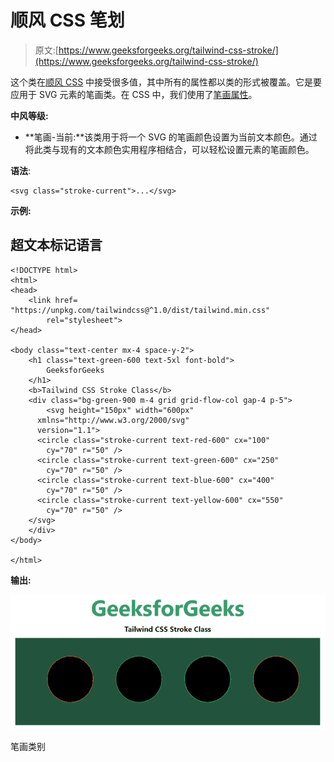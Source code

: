 # 顺风 CSS 笔划

> 原文:[https://www.geeksforgeeks.org/tailwind-css-stroke/](https://www.geeksforgeeks.org/tailwind-css-stroke/)

这个类在[顺风 CSS](https://www.geeksforgeeks.org/css-tailwind-introduction/) 中接受很多值，其中所有的属性都以类的形式被覆盖。它是要应用于 SVG 元素的笔画类。在 CSS 中，我们使用了[笔画属性](https://www.geeksforgeeks.org/svg-stroke-properties/)。

**中风等级:**

*   **笔画-当前:**该类用于将一个 SVG 的笔画颜色设置为当前文本颜色。通过将此类与现有的文本颜色实用程序相结合，可以轻松设置元素的笔画颜色。

**语法**:

```
<svg class="stroke-current">...</svg>
```

**示例:**

## 超文本标记语言

```
<!DOCTYPE html> 
<html> 
<head> 
    <link href= 
"https://unpkg.com/tailwindcss@^1.0/dist/tailwind.min.css"
        rel="stylesheet"> 
</head> 

<body class="text-center mx-4 space-y-2"> 
    <h1 class="text-green-600 text-5xl font-bold"> 
        GeeksforGeeks 
    </h1> 
    <b>Tailwind CSS Stroke Class</b> 
    <div class="bg-green-900 m-4 grid grid-flow-col gap-4 p-5"> 
        <svg height="150px" width="600px"
      xmlns="http://www.w3.org/2000/svg"
      version="1.1"> 
      <circle class="stroke-current text-red-600" cx="100"
        cy="70" r="50" /> 
      <circle class="stroke-current text-green-600" cx="250"
        cy="70" r="50" /> 
      <circle class="stroke-current text-blue-600" cx="400"
        cy="70" r="50" /> 
      <circle class="stroke-current text-yellow-600" cx="550"
        cy="70" r="50" /> 
    </svg> 
    </div> 
</body> 

</html> 
```

**输出:**

![](img/ccd83b59dc3247a0b9818db42fe57f63.png)

笔画类别